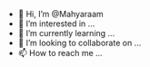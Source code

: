 - 👋 Hi, I’m @Mahyaraam
- 👀 I’m interested in ...
- 🌱 I’m currently learning ...
- 💞️ I’m looking to collaborate on ...
- 📫 How to reach me ...

<!---
Mahyaraam/Mahyaraam is a ✨ special ✨ repository because its `README.md` (this file) appears on your GitHub profile.
You can click the Preview link to take a look at your changes.
--->
